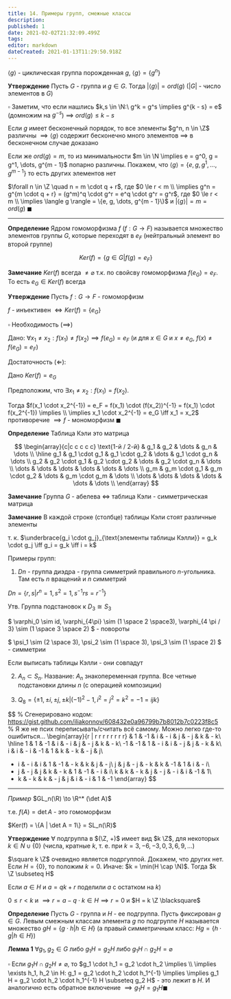 ```yaml
---
title: 14. Примеры групп, смежные классы
description: 
published: 1
date: 2021-02-02T21:32:09.499Z
tags: 
editor: markdown
dateCreated: 2021-01-13T11:29:50.918Z
---
```


$\langle g \rangle$ - циклическая группа порожденная $g$, $\langle g \rangle = \{ g^n \} {}$

**Утверждение** Пусть $G$ - группа и $g \in G$. 
Тогда $|\langle g \rangle| = ord(g)$ ($|G|$ - число элементов в $G$) 

$\square$ Заметим, что если нашлись $k,s \in \N:\ g^k = g^s \implies g^{k - s} = e$ (домножим на $g^{-s}$) $\implies$ $ord(g) \le k - s$ 

Если $g$ имеет бесконечный порядок, то все элементы $g^n, n \in \Z$ различны $\implies \langle g \rangle$ содержит бесконечно много элементов $\implies$ в бесконечном случае доказано

Если же $ord(g) = m$, то из минимальности $m \in \N \implies e = g^0, g = g^1, \dots, g^{m - 1}$ попарно различны. Покажем, что $\langle g \rangle = \{e, g, g^1, \dots, g^{m - 1}\}$ то есть других элементов нет

$\forall n \in \Z \quad n = m \cdot q + r$, где $0 \le r < m \\
\implies g^n = g^{m \cdot q + r} = (g^m)^q \cdot g^r = e^q \cdot g^r = g^r$, где $0 \le r < m \\
\implies \langle g \rangle = \{e, g, \dots, g^{m - 1}\}$ и $|\langle g \rangle| = m = ord(g)\ \blacksquare$

---

**Определение** Ядром гомоморфизма $f$ ($f: G \to F$) называется множество элементов группы $G$, которые переходят в $e_F$ (нейтральный элемент во второй группе)

$$
Ker(f) = \{g \in G | f(g) = e_F\}
$$

**Замечание** $Ker(f)$ всегда $\not= \varnothing$ т.к. по свойсву гомоморфизма $f(e_G) = e_F$. То есть $e_G \in Ker(f)$ всегда

**Утверждение** Пусть $f: G \to F$ - гомоморфизм

$f$ - инъективен $\iff Ker(f) = \{e_G\} {}$

$\square$ Необходимость ($\implies$)

Дано: $\forall x_1 \not= x_2: f(x_1) \not= f(x_2) \implies f(e_G) = e_F$ (и для $x \in G$ и $x \not= e_G$, $f(x) \not= f(e_G) = e_F$)

Достаточность ($\Longleftarrow$):

Дано $Ker(f) = e_G$

Предположим, что $\exists x_1 \not= x_2: f(x_1) = f(x_2)$. 

Тогда $f(x_1 \cdot x_2^{-1}) = e_F = f(x_1) \cdot (f(x_2))^{-1} = f(x_1) \cdot f(x_2^{-1}) \implies \\
\implies x_1 \cdot x_2^{-1} = e_G \iff x_1 = x_2$ противоречие $\implies f$ - мономорфизм $\blacksquare$

**Определение** Таблица Кэли это матрица

$$
\begin{array}{c|c c c c c}
\text{1-й / 2-й} & g_1 & g_2 & \dots & g_n & \dots \\
\hline
g_1 & g_1 \cdot g_1 & g_1 \cdot g_2 & \dots & g_1 \cdot g_n & \dots \\
g_2 & g_2 \cdot g_1 & g_2 \cdot g_2 & \dots & g_2 \cdot g_n & \dots \\
\dots & \dots & \dots & \dots & \dots & \dots \\
g_m & g_m \cdot g_1 & g_m \cdot g_2 & \dots & g_m \cdot g_m & \dots \\
\dots & \dots & \dots & \dots & \dots & \dots \\
\end{array}
$$

**Замечание** Группа $G$ - абелева $\iff$ таблица Кэли - симметрическая матрица

**Замечание** В каждой строке (столбце) таблицы Кэли стоят различные элементы

т. к. $\underbrace{g_i \cdot g_j}_{\text{элементы таблицы Кэлли}} = g_k \cdot g_j \iff g_i = g_k \iff i = k$

Примеры групп:

1. $Dn$ - группа диэдра - группа симметрий правильного $n$-угольника. Там есть $n$ вращений и $n$ симметрий

$Dn = \{r, s | r^n = 1, s^2 = 1, s^{-1} r s = r^{-1}\}$

Утв. Группа подстановок к $D_3 \cong S_3$

$
\varphi_0 \sim id, \varphi_{4\pi} \sim (1 \space 2 \space3), \varphi_{4 \pi / 3} \sim (1 \space 3 \space 2)
$ - повороты

$
\psi_1 \sim (2 \space 3), \psi_2 \sim (1 \space 3), \psi_3 \sim (1 \space 2)
$ - симметрии


Если выписать таблицы Кэлли - они совпадут

2. $A_n \subset S_n$. Название: $A_n$ знакопеременная группа. Все четные подстановки длины $n$ (с операцией композиции)

3. $Q_8 = \{\pm 1, \pm i, \pm j, \pm k | (-1)^2 - 1, i^2 = j^2 = k^2 = -1 = ijk\} {}$

$$
% Сгенерировано кодом: https://gist.github.com/iliakonnov/608432e0a96799b7b8012b7c0223f8c5
% Я же не псих переписывать/считать всё самому. Можно легко где-то ошибиться...
\begin{array}{r | r r r r r r r r}
& 1 & -1 & i & - i & j & - j & k & - k\\
\hline
1 & 1 & -1 & i & - i & j & - j & k & - k\\
-1 & -1 & 1 & - i & i & - j & j & - k & k\\
i & i & - i & -1 & 1 & k & - k & - j & j\\
- i & - i & i & 1 & -1 & - k & k & j & - j\\
j & j & - j & - k & k & -1 & 1 & i & - i\\
- j & - j & j & k & - k & 1 & -1 & - i & i\\
k & k & - k & j & - j & - i & i & -1 & 1\\
- k & - k & k & - j & j & i & - i & 1 & -1
\end{array}
$$

---

*Пример* $GL_n(\R) \to \R^* (\det A)$

т.е. $f(A) = \det A$ - это гомоморфизм

$Ker(f) = \{A | \det A = 1\} = SL_n(\R)$

**Утверждение** $\forall$ подгруппа в $(\Z, +)$ имеет вид $k \Z$, для некоторых $k \in N \cup \{0\}$ (числа, кратные $k$, т. е. при $k = 3, -6, -3, 0, 3, 6, 9, \dots$)

$\square k \Z$ очевидно является подргуппой. Докажем, что других нет. Если $H = \{0\}$, то положим $k = 0$. Иначе: $k = \min(H \cap \N)$. Тогда $k \Z \subseteq H$

Если $a \in H$ и $a = qk + r$ поделили $a$ с остатком на $k$)

$0 \le r < k$ и $\implies r = a - q \cdot k \in H \implies r = 0$ и $H = k \Z \blacksquare$

**Определение** Пусть $G$ - группа и $H$ - ее подгруппа. Пусть фиксирован $g \in G$. Левым смежным классам элемента $g$ по подгруппе $H$ называется множество $gH = \{g \cdot h | h \in H\}$ (а правый симметричным класс: $Hg = \{h \cdot g | h \in H\}$)

**Лемма 1** $\forall g_1, g_2 \in G$ либо $g_1 H = g_2 H$ либо $g_1 H \cap g_2 H = \varnothing$

$\square$ Если $g_1 H \cap g_2 H \not= \varnothing$, то $g_1 \cdot h_1 = g_2 \cdot h_2 \implies \\
\implies \exists h_1, h_2 \in H: g_1 = g_2 \cdot h_2 \cdot h_1^{-1} \implies 
\implies g_1 H = g_2 \cdot h_2 \cdot h_1^{-1} H \subseteq g_2 H$ - это лежит в $H$. И аналогично есть обратное включение $\implies g_1 H = g_1 H \blacksquare$
